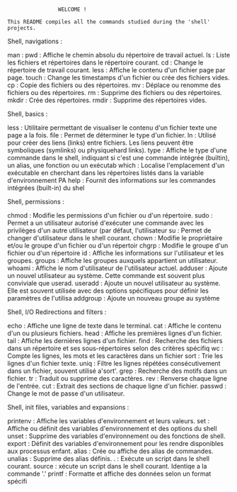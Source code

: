 					WELCOME !

	This README compiles all the commands studied during the 'shell' projects.

Shell, navigations :

man : 
pwd : Affiche le chemin absolu du répertoire de travail actuel.
ls : Liste les fichiers et répertoires dans le répertoire courant.
cd : Change le répertoire de travail courant.
less : Affiche le contenu d'un fichier page par page.
touch : Change les timestamps d'un fichier ou crée des fichiers vides.
cp : Copie des fichiers ou des répertoires.
mv : Déplace ou renomme des fichiers ou des répertoires.
rm : Supprime des fichiers ou des répertoires.
mkdir : Crée des répertoires.
rmdir : Supprime des répertoires vides.

Shell, basics :

less : Utilitaire permettant de visualiser le contenu d'un fichier texte une page a la fois.
file : Permet de déterminer le type d'un fichier.
ln : Utilisé pour créer des liens (links) entre fichiers. Les liens peuvent être symboliques (symlinks) ou physiquehard links).
type : Affiche le type d'une commande dans le shell, indiquant si c'est une commande intégrée (builtin), un alias, une fonction ou un exécutab
which : Localise l'emplacement d'un exécutable en cherchant dans les répertoires listés dans la variable d'environnement PA
help : Fournit des informations sur les commandes intégrées (built-in) du shel

Shell, permissions :

chmod : Modifie les permissions d'un fichier ou d'un répertoire.
sudo : Permet a un utilisateur autorisé d'exécuter une commande avec les privilèges d'un autre utilisateur (par défaut, l'utilisateur
su : Permet de changer d'utilisateur dans le shell courant.
chown : Modifie le propriétaire et/ou le groupe d'un fichier ou d'un répertoir
chgrp : Modifie le groupe d'un fichier ou d'un répertoire
id : Affiche les informations sur l'utilisateur et les groupes.
groups : Affiche les groupes auxquels appartient un utilisateur.
whoami : Affiche le nom d'utilisateur de l'utilisateur actuel.
adduser : Ajoute un nouvel utilisateur au système. Cette commande est souvent plus conviviale que userad.
useradd : Ajoute un nouvel utilisateur au système. Elle est souvent utilisée avec des options spécifiques pour définir les paramètres de l'utilisa
addgroup : Ajoute un nouveau groupe au système

Shell, I/O Redirections and filters : 

echo : Affiche une ligne de texte dans le terminal.
cat : Affiche le contenu d'un ou plusieurs fichiers.
head : Affiche les premières lignes d'un fichier.
tail : Affiche les dernières lignes d'un fichier.
find : Recherche des fichiers dans un répertoire et ses sous-répertoires selon des critères spécifiq
wc : Compte les lignes, les mots et les caractères dans un fichier
sort : Trie les lignes d'un fichier texte.
uniq : Filtre les lignes répétées consécutivement dans un fichier, souvent utilisé a'sort'.
grep : Recherche des motifs dans un fichier.
tr : Traduit ou supprime des caractères.
rev : Renverse chaque ligne de l'entrée.
cut : Extrait des sections de chaque ligne d'un fichier.
passwd : Change le mot de passe d'un utilisateur.

Shell, init files, variables and expansions :

printenv : Affiche les variables d'environnement et leurs valeurs.
set : Affiche ou définit des variables d'environnement et des options du shell
unset : Supprime des variables d'environnement ou des fonctions de shell.
export : Définit des variables d'environnement pour les rendre disponibles aux processus enfant.
alias : Crée ou affiche des alias de commandes.
unalias : Supprime des alias définis.
. : Exécute un script dans le shell courant.
source : xécute un script dans le shell courant. Identiqe a la commande '.' 
printf : Formatte et affiche des données selon un format spécifi


